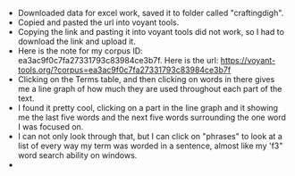 - Downloaded data for excel work, saved it to folder called "craftingdigh".
- Copied and pasted the url into voyant tools.
- Copying the link and pasting it into voyant tools did not work, so I had to download the link and upload it.
- Here is the note for my corpus ID: ea3ac9f0c7fa27331793c83984ce3b7f. Here is the url: https://voyant-tools.org/?corpus=ea3ac9f0c7fa27331793c83984ce3b7f
- Clicking on the Terms table, and then clicking on words in there gives me a line graph of how much they are used throughout each part of the text.
- I found it pretty cool, clicking on a part in the line graph and it showing me the last five words and the next five words surrounding the one word I was focused on.
- I can not only look through that, but I can click on "phrases" to look at a list of every way my term was worded in a sentence, almost like my 'f3" word search ability on windows.
- 
